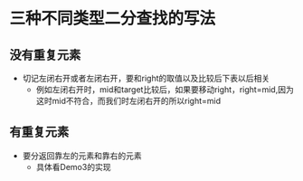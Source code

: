 # 三种不同类型二分查找的写法
## 没有重复元素
- 切记左闭右开或者左闭右开，要和right的取值以及比较后下表以后相关
  - 例如左闭右开时，mid和target比较后，如果要移动right，right=mid,因为这时mid不符合，而我们时左闭右开的所以right=mid
## 有重复元素
- 要分返回靠左的元素和靠右的元素
  - 具体看Demo3的实现